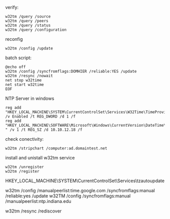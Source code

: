 
verify:
```
w32tm /query /source
w32tm /query /peers 
w32tm /query /status
w32tm /query /configuration
```

reconfig 
```
w32tm /config /update
```
batch script:

```
@echo off
w32tm /config /syncfromflags:DOMHIER /reliable:YES /update
w32tm /resync /nowait
net stop w32time
net start w32time 
EOF
```


NTP Server in windows

```
reg add "HKEY_LOCAL_MACHINE\SYSTEM\CurrentControlSet\Services\W32Time\TimeProviders\NtpServer" /v Enabled /t REG_DWORD /d 1 /f 
reg add "HKEY_LOCAL_MACHINE\SOFTWARE\Microsoft\Windows\CurrentVersion\DateTime\Servers " /v 1 /t REG_SZ /d 10.10.12.18 /f 
```
check conectivity:
```
w32tm /stripchart /computer:ad.domaintest.net
```
install and unistall w32tm service 
```
w32tm /unregister
w32tm /register
```

HKEY_LOCAL_MACHINE\SYSTEM\CurrentControlSet\Services\tzautoupdate

w32tm /config /manualpeerlist:time.google.com /syncfromflags:manual /reliable:yes /update
w32TM /config /syncfromflags:manual /manualpeerlist:ntp.indiana.edu
 
w32tm /resync /rediscover

